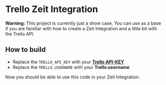 # Trello Zeit Integration

**Warning:** This project is currently just a show case.
You can use as a base if you are familiar with how to create a
Zeit Integration and a little bit with the Trello API.

## How to build

* Replace the `TRELLO_API_KEY` with your [**Trello API-KEY**](https://trello.com/app-key)
* Replace the `TRELLO_USERNAME` with your **Trello username**

Now you should be able to use this code in your Zeit Integration.
